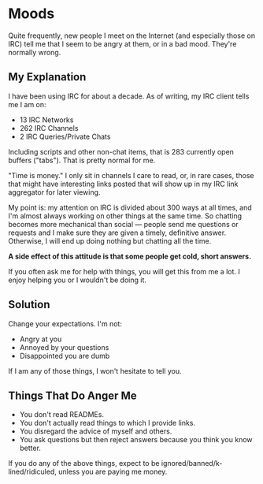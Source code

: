# Moods

Quite frequently, new people I meet on the Internet (and especially those on
IRC) tell me that I seem to be angry at them, or in a bad mood. They're
normally wrong.

## My Explanation

I have been using IRC for about a decade. As of writing, my IRC client tells me
I am on:

* 13 IRC Networks
* 262 IRC Channels
* 2 IRC Queries/Private Chats

Including scripts and other non-chat items, that is 283 currently open buffers
("tabs"). That is pretty normal for me.

"Time is money." I only sit in channels I care to read, or, in rare cases,
those that might have interesting links posted that will show up in my IRC link
aggregator for later viewing.

My point is: my attention on IRC is divided about 300 ways at all times, and
I'm almost always working on other things at the same time. So chatting becomes
more mechanical than social &mdash; people send me questions or requests and I
make sure they are given a timely, definitive answer. Otherwise, I will end up
doing nothing but chatting all the time.

**A side effect of this attitude is that some people get cold, short answers.**

If you often ask me for help with things, you will get this from me a lot. I
enjoy helping you or I wouldn't be doing it.

## Solution

Change your expectations. I'm not:

* Angry at you
* Annoyed by your questions
* Disappointed you are dumb

If I am any of those things, I won't hesitate to tell you.

## Things That Do Anger Me

* You don't read READMEs.
* You don't actually read things to which I provide links.
* You disregard the advice of myself and others.
* You ask questions but then reject answers because you think you know better.

If you do any of the above things, expect to be
ignored/banned/k-lined/ridiculed, unless you are paying me money.
